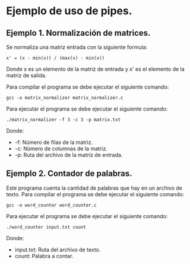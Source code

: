 # Ejemplo de uso de pipes.

## Ejemplo 1. Normalización de matrices.
Se normaliza una matriz entrada con la siguiente formula:
```
x' = (x - min(x)) / (max(x) - min(x))
```
Donde x es un elemento de la matriz de entrada y x' es el elemento de la matriz de salida.

Para compilar el programa se debe ejecutar el siguiente comando:
```
gcc -o matrix_normalizer matrix_normalizer.c
```
Para ejecutar el programa se debe ejecutar el siguiente comando:
```
./matrix_normalizer -f 3 -c 3 -p matrix.txt
```
Donde:
* -f: Número de filas de la matriz.
* -c: Número de columnas de la matriz.
* -p: Ruta del archivo de la matriz de entrada.

## Ejemplo 2. Contador de palabras.
Este programa cuenta la cantidad de palabras que hay en un archivo de texto.
Para compilar el programa se debe ejecutar el siguiente comando:
```
gcc -o word_counter word_counter.c
```
Para ejecutar el programa se debe ejecutar el siguiente comando:
```
./word_counter input.txt count
```
Donde:
* input.txt: Ruta del archivo de texto.
* count: Palabra a contar.
